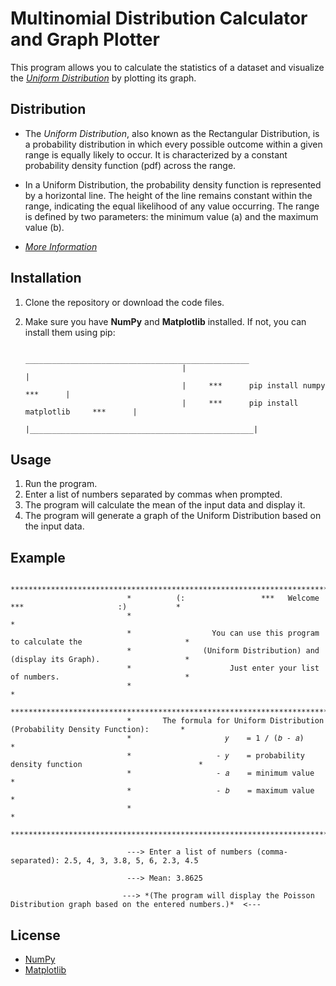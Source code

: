# Multinomial Distribution Calculator and Graph Plotter


   This program allows you to calculate the statistics of a dataset and visualize the [*Uniform Distribution*](https://en.wikipedia.org/wiki/Continuous_uniform_distribution) by plotting its graph.

## Distribution

   * The *Uniform Distribution*, also known as the Rectangular Distribution, is a probability distribution in which every possible outcome within
    a given range is equally likely to occur. It is characterized by a constant probability density function (pdf) across the range.

   * In a Uniform Distribution, the probability density function is represented by a horizontal line. The height of the line remains constant 
   within the range, indicating the equal likelihood of any value occurring. The range is defined by two parameters: the minimum value (a) and 
   the maximum value (b).

   * [*More Information*](https://www.investopedia.com/terms/u/uniform-distribution.asp#:~:text=Uniform%20distributions%20are%20probability%20distributions,the%20mean%20occur%20more%20frequently.)


## Installation

   1. Clone the repository or download the code files.
   2. Make sure you have **NumPy** and **Matplotlib** installed. If not, you can install them using pip:

                                              __________________________________________________
                                             |                                                  |
                                             |     ***      pip install numpy          ***      |
                                             |     ***      pip install matplotlib     ***      |
                                             |__________________________________________________|

## Usage

   1. Run the program.
   2. Enter a list of numbers separated by commas when prompted.
   3. The program will calculate the mean of the input data and display it.
   4. The program will generate a graph of the Uniform Distribution based on the input data.

## Example

                              ************************************************************************************                                    
                              *          (:                 ***   Welcome   ***                     :)           *
                              *                                                                                  *
                              *                  You can use this program to calculate the                       *
                              *                (Uniform Distribution) and (display its Graph).                   *
                              *                      Just enter your list of numbers.                            *
                              *                                                                                  *
                              ************************************************************************************
                              *       The formula for Uniform Distribution (Probability Density Function):       * 
                              *                     𝑦    = 1 / (𝑏 - 𝑎)                                           *
                              *                   - 𝑦    = probability density function                          *
                              *                   - 𝑎    = minimum value                                         *
                              *                   - 𝑏    = maximum value                                         *
                              *                                                                                  *
                              ************************************************************************************

                              ---> Enter a list of numbers (comma-separated): 2.5, 4, 3, 3.8, 5, 6, 2.3, 4.5

                              ---> Mean: 3.8625

                             ---> *(The program will display the Poisson Distribution graph based on the entered numbers.)*  <--- 


## License

   * [NumPy](https://numpy.org/)
   * [Matplotlib](https://matplotlib.org/)